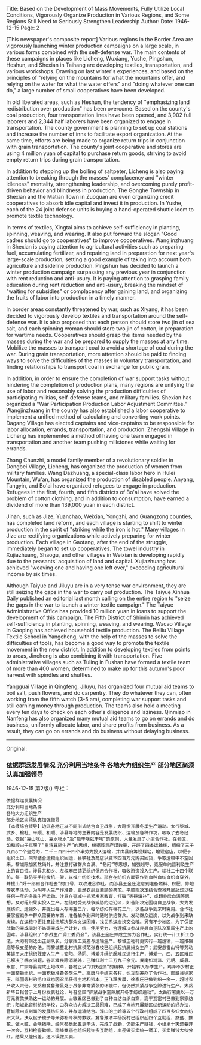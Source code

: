 Title: Based on the Development of Mass Movements, Fully Utilize Local Conditions, Vigorously Organize Production in Various Regions, and Some Regions Still Need to Seriously Strengthen Leadership
Author: 
Date: 1946-12-15
Page: 2

[This newspaper's composite report] Various regions in the Border Area are vigorously launching winter production campaigns on a large scale, in various forms combined with the self-defense war. The main contents of these campaigns in places like Licheng, Wuxiang, Yushe, Pingshun, Heshun, and Shexian in Taihang are developing textiles, transportation, and various workshops. Drawing on last winter's experiences, and based on the principles of "relying on the mountains for what the mountains offer, and relying on the water for what the water offers" and "doing whatever one can do," a large number of small cooperatives have been developed.

In old liberated areas, such as Heshun, the tendency of "emphasizing land redistribution over production" has been overcome. Based on the county's coal production, four transportation lines have been opened, and 3,902 full laborers and 2,344 half laborers have been organized to engage in transportation. The county government is planning to set up coal stations and increase the number of inns to facilitate export organization. At the same time, efforts are being made to organize return trips in conjunction with grain transportation. The county's joint cooperative and stores are using 4 million yuan of capital to purchase return goods, striving to avoid empty return trips during grain transportation.

In addition to stepping up the boiling of saltpeter, Licheng is also paying attention to breaking through the masses' complacency and "winter idleness" mentality, strengthening leadership, and overcoming purely profit-driven behavior and blindness in production. The Gonghe Township in Shexian and the Matian Town in Zuoquan are even organizing credit cooperatives to absorb idle capital and invest it in production. In Yushe, each of the 24 joint defense units is buying a hand-operated shuttle loom to promote textile technology.

In terms of textiles, Xingtai aims to achieve self-sufficiency in planting, spinning, weaving, and wearing. It also put forward the slogan "Good cadres should go to cooperatives" to improve cooperatives. Wangjinzhuang in Shexian is paying attention to agricultural activities such as preparing fuel, accumulating fertilizer, and repairing land in preparation for next year's large-scale production, setting a good example of taking into account both agriculture and sideline production. Pingshun has decided to launch a winter production campaign surpassing any previous year in conjunction with rent reduction and anti-usury. It is paying attention to grasping family education during rent reduction and anti-usury, breaking the mindset of "waiting for subsidies" or complacency after gaining land, and organizing the fruits of labor into production in a timely manner.

In border areas constantly threatened by war, such as Xiyang, it has been decided to vigorously develop textiles and transportation around the self-defense war. It is also proposed that each person should store two jin of sea salt, and each spinning woman should store two jin of cotton, in preparation for wartime needs. Cooperatives should grasp the items needed by the masses during the war and be prepared to supply the masses at any time. Mobilize the masses to transport coal to avoid a shortage of coal during the war. During grain transportation, more attention should be paid to finding ways to solve the difficulties of the masses in voluntary transportation, and finding relationships to transport coal in exchange for public grain.

In addition, in order to ensure the completion of war support tasks without hindering the completion of production plans, many regions are unifying the use of labor and reasonably solving the production difficulties of participating militias, self-defense teams, and military families. Shexian has organized a "War Participation Production Labor Adjustment Committee." Wangjinzhuang in the county has also established a labor cooperative to implement a unified method of calculating and converting work points. Dagang Village has elected captains and vice-captains to be responsible for labor allocation, errands, transportation, and production. Zhengshi Village in Licheng has implemented a method of having one team engaged in transportation and another team pushing millstones while waiting for errands.

Zhang Chunzhi, a model family member of a revolutionary soldier in Dongbei Village, Licheng, has organized the production of women from military families. Wang Dazhuang, a special-class labor hero in Hulei Mountain, Wu'an, has organized the production of disabled people. Anyang, Tangyin, and Bo'ai have organized refugees to engage in production. Refugees in the first, fourth, and fifth districts of Bo'ai have solved the problem of cotton clothing, and in addition to consumption, have earned a dividend of more than 139,000 yuan in each district.

Jinan, such as Jize, Yuanchao, Weixian, Yongzhi, and Guangzong counties, has completed land reform, and each village is starting to shift to winter production in the spirit of "striking while the iron is hot." Many villages in Jize are rectifying organizations while actively preparing for winter production. Each village in Gaotang, after the end of the struggle, immediately began to set up cooperatives. The towel industry in Xujiazhuang, Shaogu, and other villages in Weixian is developing rapidly due to the peasants' acquisition of land and capital. Xujiazhuang has achieved "weaving one and having one left over," exceeding agricultural income by six times.

Although Taiyue and Jiluyu are in a very tense war environment, they are still seizing the gaps in the war to carry out production. The Taiyue Xinhua Daily published an editorial last month calling on the entire region to "seize the gaps in the war to launch a winter textile campaign." The Taiyue Administrative Office has provided 10 million yuan in loans to support the development of this campaign. The Fifth District of Shimin has achieved self-sufficiency in planting, spinning, weaving, and wearing. Wacao Village in Gaoping has achieved household textile production. The Beiliu Village Textile School in Yangcheng, with the help of the masses to solve the difficulties of tools, has become a good way to promote the textile movement in the new district. In addition to developing textiles from points to areas, Jincheng is also combining it with transportation. Five administrative villages such as Tuling in Fushan have formed a textile team of more than 400 women, determined to make up for this autumn's poor harvest with spindles and shuttles.

Yangguai Village in Qingfeng, Jiluyu, has organized four mutual aid teams to boil salt, push flowers, and do carpentry. They do whatever they can, often working from the fifth watch (3-5 am), completing war support tasks and still earning money through production. The teams also hold a meeting every ten days to check on each other's diligence and laziness. Qinmiao in Nanfeng has also organized many mutual aid teams to go on errands and do business, uniformly allocate labor, and share profits from business. As a result, they can go on errands and do business without delaying business.



<hr /> 

Original: 


### 依据群运发展情况  充分利用当地条件  各地大力组织生产  部分地区尚须认真加强领导

1946-12-15
第2版()
专栏：

    依据群运发展情况
    充分利用当地条件
    各地大力组织生产
    部分地区尚须认真加强领导
    【本报综合报导】边区各地正以不同形式结合自卫战争，大踏步开展冬季生产运动。太行黎城、武乡、榆社、平顺、和顺、涉县等地的主要内容是发展纺织、运输及各种作坊，吸取了去冬经验，依据“靠山吃山、靠水吃水”及“能干啥就干啥”的原则，大量发展了小型合作社。在老区，如和顺由于克服了“重清算轻生产”的思想，根据该县产煤数量，开辟了四条运输线，组织了三千九百○二个全劳力，二千三百四十四个半劳力投入运输，并由县府筹设煤站，增设宿店，以便于组织出口。同时结合运粮组织回运，县联社及商店以资本四百万元购买回货，争取运粮中不空回来。黎城除加紧熬硝外，并注意打破群众自满、“冬闲”等思想，加强领导，克服单纯营利及生产上的盲目性。涉县共和乡、左权麻田镇更组织信用合作社，吸收游资投入生产。榆社二十四个联防，每一联防买手拉梭机一架，以推广纺织技术。邢台在纺织方面要作到自种自纺自织自穿外，并提出“好干部到合作社去”的口号，以改进合作社。而涉县王金庄注意到准备燃料、积肥、修地等农事活动，为明年大生产作准备，更是农副业兼顾的典范。平顺则决定结合查减开展超过以往任何一年的冬季生产运动。注意在查减中抓紧发家教育，打破“等待填补”，或翻身后自满等思想，及时组织果实投入生产。在随时受到战争威胁的边沿区，如昔阳决定围绕自卫战争，大力发展纺织、运输外，并提出每人存海盐二斤，每个纺妇存棉花二斤，以备战争到来时需用。合作社要掌握战争中群众需要的东西，准备战争到来时随时供给群众。发动群众运炭，以免战争到来缺炭烧。在运粮中更注意设法解决群众义运困难，找关系运炭换交公粮。另有不少地区，为了保证战勤的完成同时不妨碍完成生产计划，统一使用劳力，合理解决参战民兵自卫队及军属生产上的困难。涉县组织了“参战生产调工委员会”，该县王金庄并成立劳力合作社，实行统一计工折工办法，大港村则选出正副队长，分掌拨工支差与运输生产。黎城正社村更实行一班运输，一班推碾磨等候支差的办法。而黎城董北村抗属模范张春枝已组织起抗属妇女生产；武安忽雷山特等劳动英雄王大庄组织残废人生产；安阳、汤阴、博爱并组织起难民进行生产，博爱一、四、五区难民已解决了棉衣问题，各区难民除消耗外，已赚红利十三万九千余元。冀南如鸡泽、元朝、威县、永智、广宗等县完成土地改革，各村正以“打铁趁热”的精神，开始转入冬季生产。鸡泽不少村正一面整顿组织，一面积极准备冬季生产。高唐斗争结束各村，也立刻筹办了合作社。而威县徐家庄、邵固等村的毛巾业也因农民获得土地和资本，正飞跃发展，徐家庄已做到织一余一，超过农产收入六倍。太岳和冀鲁豫虽处于战争非常紧张的环境中，但仍然抓紧战争空隙进行生产。太岳新华日报曾于上月份发表社论，号召全区“抓紧战争空隙展开冬季纺织运动”，太岳行署更以一万万元贷款扶助这一运动的开展。士敏五区已做到了自种自纺自织自穿，高平瓦窑村已做到家家纺织；阳城北留村纺织学校，由群众协力解决工具困难，已成了当地开展新区纺织运动的好办法，晋城除由点到面的发展纺织外，并与运输结合。浮山的土岭等五个行政村组成了四百多妇女的纺织大队，决以锭子梭子等来弥补今秋的歉收。冀鲁豫清丰杨拐村已组织起四个互助组，熬盐、推花，做木匠，会啥搞啥，经常都是起五更干活，完成了战勤，仍能生产赚钱，小组里十天还要开一次会，互相检查勤懒。南峰秦庙也组织起许多互助组，出差做买卖统一调工，买卖赚钱大伙分红，结果又能出差，还不误做买卖。
